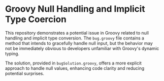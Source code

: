 # Groovy Null Handling and Implicit Type Coercion

This repository demonstrates a potential issue in Groovy related to null handling and implicit type conversion.  The `bug.groovy` file contains a method that intends to gracefully handle null input, but the behavior may not be immediately obvious to developers unfamiliar with Groovy's dynamic typing.

The solution, provided in `bugSolution.groovy`, offers a more explicit approach to handle null values, enhancing code clarity and reducing potential surprises.